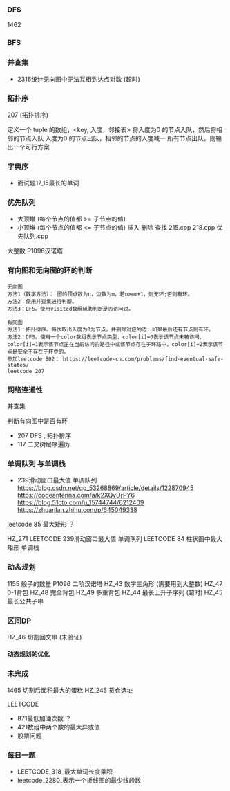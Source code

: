 ### DFS
1462

### BFS

### 并查集
+ 2316统计无向图中无法互相到达点对数 (超时)


### 拓扑序
207 (拓扑排序)

定义一个 tuple 的数组，<key, 入度，邻接表>
将入度为0 的节点入队，然后将相邻的节点入队
入度为0 的节点出队，相邻的节点的入度减一
所有节点出队，则输出一个可行方案



### 字典序
+ 面试题17_15最长的单词

### 优先队列
+ 大顶堆 (每个节点的值都 >= 子节点的值)
+ 小顶堆 (每个节点的值都 <= 子节点的值)
插入 删除   查找
215.cpp 218.cpp 优先队列.cpp




大整数
P1096汉诺塔










### 有向图和无向图的环的判断
```
无向图
方法1（数学方法）： 图的顶点数为n，边数为m，若n>=m+1，则无环;否则有环。
方法2：使用并查集进行判断。
方法3：DFS。使用visited数组辅助判断是否访问过。

有向图
方法1：拓扑排序。每次取出入度为0为节点，并删除对应的边，如果最后还有节点则有环。
方法2：DFS。使用一个color数组表示节点类型，color[i]=0表示该节点未被访问，color[i]=1表示该节点正在当前访问的路径中或该节点存在于环路中，color[i]=2表示该节点是安全不存在于环中的。
参加leetcode 802： https://leetcode-cn.com/problems/find-eventual-safe-states/
leetcode 207

```
### 网络连通性
并查集

 判断有向图中是否有环
 + 207 DFS , 拓扑排序
 + 117 二叉树层序遍历


 ### 单调队列 与单调栈
 + 239滑动窗口最大值 单调队列
 https://blog.csdn.net/qq_53268869/article/details/122870945
 https://codeantenna.com/a/k2XQvDrPY6
 https://blog.51cto.com/u_15744744/6212409
 https://zhuanlan.zhihu.com/p/645049338

 leetcode 85 最大矩形 ？

 HZ_271
 LEETCODE 239滑动窗口最大值 单调队列
 LEETCODE 84 柱状图中最大矩形 单调栈



 ### 动态规划
 1155  骰子的数量 
 P1096 二阶汉诺塔
 HZ_43 数字三角形 (需要用到大整数)
 HZ_47 0-1背包
 HZ_48 完全背包
 HZ_49 多重背包
 HZ_44 最长上升子序列 (超时)
 HZ_45 最长公共子串
 ### 区间DP
 HZ_46 切割回文串 (未验证)

 #### 动态规划的优化


### 未完成
1465 切割后面积最大的蛋糕
HZ_245 货仓选址



LEETCODE
+ 871最低加油次数 ？
+ 421数组中两个数的最大异或值
+ 股票问题

### 每日一题
+ LEETCODE_318_最大单词长度乘积
+ leetcode_2280_表示一个折线图的最少线段数
